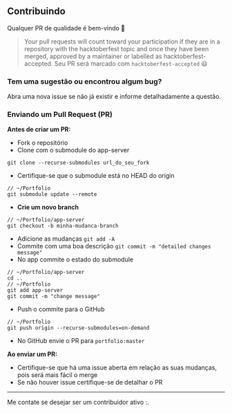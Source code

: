 ##  Contribuindo


Qualquer PR de qualidade é bem-vindo :open_hands:

> Your pull requests will count toward your participation if they are in a repository with the hacktoberfest topic and once they have been merged, approved by a maintainer or labelled as hacktoberfest-accepted.
Seu PR será marcado com `hacktoberfest-accepted` :smiley:

### Tem uma sugestão ou encontrou algum bug?

Abra uma nova issue se não já existir e informe detalhadamente a questão.

### Enviando um Pull Request (PR)

**Antes de criar um PR:**
* Fork o repositório
* Clone com o submodule do app-server
```
git clone --recurse-submodules url_do_seu_fork
```
* Certifique-se que o submodule está no HEAD do origin
```
// ~/Portfolio
git submodule update --remote
```
* **Crie um novo branch**
```
// ~/Portfolio/app-server
git checkout -b minha-mudanca-branch
```
* Adicione as mudanças `git add -A`
* Commite com uma boa descrição `git commit -m "detailed changes message"`
* No app commite o estado do submodule
```
// ~/Portfolio/app-server
cd ..
// ~/Portfolio
git add app-server
git commit -m "change message"
```
* Push o commite para o GitHub
```
// ~/Portfolio
git push origin --recurse-submodules=on-demand
```
* No GitHub envie o PR para `portfolio:master`


**Ao enviar um PR:**
* Certifique-se que há uma issue aberta em relação as suas mudanças, pois será mais fácil o merge
* Se não houver issue certifique-se de detalhar o PR

***

 Me contate se desejar ser um contribuidor ativo :.